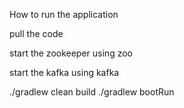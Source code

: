 How to run the application 

pull the code 

start the zookeeper using 
zoo 

start the kafka using 
kafka 

./gradlew clean build 
./gradlew bootRun
